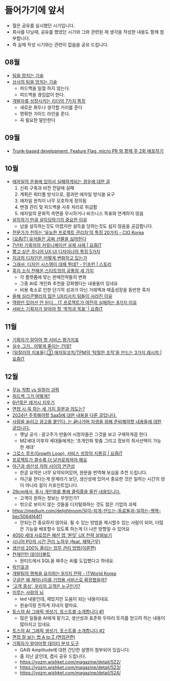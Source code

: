 # 들어가기에 앞서
- 월은 공유를 실시했던 시기입니다.
- 회사를 다닐때, 공유를 했었던 시기와 그와 관련된 제 생각을 작성한 내용도 함께 첨부합니다.
- 즉 실제 작성 시기와는 관련이 없음을 공유 드립니다.

## 08월
- [팀을 망치는 기술](https://brunch.co.kr/@zseo/76)
- [상사의 팀을 망치는 기술](https://brunch.co.kr/@zseo/75)
  - 피드백을 일절 하지 않는다.
  - 피드백을 끊임없이 한다.
- [개발자를 성장시키는 리더의 7가지 특징  ](https://yozm.wishket.com/magazine/detail/2178/)
  - 새로운 화두나 생각할 거리를 준다
  - 명확한 가이드 라인을 준다.
  - 꼭 필요한 말만한다
 
## 09월
- [Trunk-based development, Feature Flag, micro PR 와 함께 주 2회 배포하기 ](https://medium.com/29cm/trunk-based-development-feature-flag-micro-pr-와-함께-주-2회-배포하기-b703d646d945)

## 10월
- [애자일의 운용에 있어서 실패하게되는 경우에 대한 글](https://www.ciokorea.com/news/308593)
  1. 신뢰 구축과 비전 전달에 실패
  2. 계획은 워터폴 방식으로, 결과만 애자일 방식을 요구
  3. 애자일 원칙이 너무 모호하게 정의됨
  4. 변경 관리 및 피드백을 사후 처리로 취급함
  5. 애자일의 문화적 측면을 무시하거나 비즈니스 목표와 연계하지 않음
- [설득하기 만큼 설득당하기의 중요한 이유](https://yozm.wishket.com/magazine/detail/2262/)
  - 남을 설득하는것도 어렵지만 설득을 당하는것도 쉽지 않음을 공감합니다.
- [전문가가 전하는 ‘유능한 프로젝트 관리자’의 특징 20가지 - CIO Korea](https://www.ciokorea.com/news/310601)
- [[요즘IT] 유저들은 공짜 선물을 싫어한다](https://yozm.wishket.com/magazine/detail/2272/)
- [7년차 기획자의 커뮤니케이션 실제 사례 | 요즘IT](https://yozm.wishket.com/magazine/detail/2274/)
- [뽑고 싶은 주니어 UX UI 디자이너의 특징 5가지](https://brunch.co.kr/@m06b/14)
- [지금의 디자인은 어떻게 변화하고 있는가](https://brunch.co.kr/@outlines/67)
- [그래서, 디자인 시스템이 대체 뭔데? - 인프런 | 스토리](https://www.inflearn.com/pages/infmation-64-20231017)
- [흑자 소식 전해온 스타트업의 공통점 세 가지](https://www.innoforest.co.kr/report/NS00000208)
  - 각 플랫폼에 맞는 판매전략들의 변화
  - 그중 AI로 개인화 추천을 강화했다는 내용들이 있네요
  - 비용 축소로 인한 단기적 성과가 아닌 거래액과 매출성장을 동반한 흑자
- [올해 실리콘밸리의 많은 UX리서치 팀들이 사라진 이유](https://maily.so/josh/posts/8cb705fe)
- [역량만 있어선 안 된다… IT 프로젝트가 여전히 실패하는 8가지 이유](https://www.ciokorea.com/news/311246)
- [서비스 기획자가 알아야 할 ‘목적과 목표’ | 요즘IT](https://yozm.wishket.com/magazine/detail/2284/)

## 11월
- [기획자가 알아야 할 서비스 평가지표](https://yozm.wishket.com/magazine/detail/2299/?utm_source=stibee&utm_medium=email&utm_campaign=newsletter_yozm&utm_content=contents)
- [실수 그거.. 어떻게 줄이는 건데?](https://eopla.net/magazines/8504#)
- [[일잘러의 지표들] ③ 애자일코치/TPM의 ‘탁월한 조직’을 만드는 3가지 레시피 | 요즘IT](https://yozm.wishket.com/magazine/detail/2328/)

## 12월
- [무능 착함 vs 일잘러 괴팍](https://www.jobplanet.co.kr/contents/news-5690)
- [피드백 그거 어떻게?](https://eopla.net/magazines/8908)
- [6년묵은 레거시 지우기](https://medium.com/29cm/6년-묵은-레거시-rootcontroller-리팩토링하기-424d4259f531)
- [면접 시 꼭 하는 세 가지 질문과 의도는?](https://maily.so/tipster/posts/1755e9ad)
- [2024년 주목해야할 SaaS에 대한 내용을 다룬 글입니다.](https://yozm.wishket.com/magazine/detail/2352/)
- [사람을 늘리고 광고를 붙인다. 는 끝나가며 자생을 위해 준비해야할 내용들에 대한 글입니다.](https://eopla.net/magazines/9193)
  - 옛날 공식 : 광고주가 만들어 시청자들은 그것을 보고 구매하게끔 한다.
  - MZ세대 이후의 세대들에게는 '초개인화 맞춤 그리고 정보의 취사선택이 가능한 세대'
- [그로스 루프(Growth Loop), 서비스 성장의 지름길 | 요즘IT](https://yozm.wishket.com/magazine/detail/2359/)
- [프로젝트가 클수록 더 날카로워져야 해요](https://techblog.gccompany.co.kr/프로젝트가-클수록-더-날카로워져야-해요-1f76b7fab41d)
- [야근과 생산성 저하 사이의 연관성](https://news.hada.io/topic?id=12292)
  - 한글 요약은 너무 요약되어있어, 원문을 번역해 보심을 추천 드립니다.
  - 야근을 한다는게 문제라기 보단, 생산성에 있어서 중요한 것은 일하는 시간의 양이 아니라 질이 키포인트입니다.
- [29cm에서, 푸시 개인화를 통해 클릭률을 올린 내용입니다.](https://yozm.wishket.com/magazine/detail/2362/)
  - 고객이 원하는 정보는 무엇인가?
  - 밖으로 보이지 않는 것들을 디지털화하는 것도 많은 기업의 과제
- https://medium.com/delightroom/일이-되게-만드는-동료들과-일하는-행복-bec5064f44f1
  - 안되는건 중요하지 않아요. 될 수 있는 방법을 제시할수 있는 사람이 되어, 더많은 기능을 배포할수 있도록 하는게 더 나은 방향일 수 있어요
- [4050 세대 사로잡은 패션 앱 ‘퀸잇’ UX 전략 살펴보기](https://yozm.wishket.com/magazine/detail/2367/)
- [시니어 PO의 시간 관리 노하우 (feat. 재택근무)](https://yozm.wishket.com/magazine/detail/2347/)
- [생산성 200% 올리는 업무 관리 방법(이론편)](https://yozm.wishket.com/magazine/detail/2339/)
- [천재인턴 데이터볼트](https://m.blog.naver.com/wantedlab/223277157047)
  - 원티드에서 SQL을 짜주는 AI를 도입했다고 하네요.
- [락인효과](https://www.i-boss.co.kr/ab-6141-63214)
- [개발팀의 행복을 유지하는 9가지 전략 - ITWorld Korea](https://www.itworld.co.kr/news/318924)
- [구글은 왜 제미나이를 기업용 서비스로 확장했을까?](https://yozm.wishket.com/magazine/detail/2375/)
- [‘고객 중심’, 우리의 고객은 누구인가?](https://medium.com/delightroom/고객-중심-우리의-고객은-누구인가-f545e9b59215)
- [미루는 사람의 뇌](https://www.youtube.com/watch?si=nD9tKAsvGInwk1bz&v=gYpiT0dXhvA&feature=youtu.be)
  - ted 내용인데, 재밌지만 도움이 되는 내용이네요.
  - 원숭이랑 친하게 지내지 말아요.
- [토스의 AI 그래픽 생성기, 토스트를 소개합니다 #1](https://toss.tech/article/ai-graphic-generator-1)
  - 많은 일들을 AI에게 맡기고, 생산성과 표준화 두마리 토끼를 얻으려 하는 내용이 많아지고 있네요.
- [토스의 AI 그래픽 생성기, 토스트를 소개합니다 #2](https://toss.tech/article/ai-graphic-generator-2)
- [면접 잘 보는 법 A to Z (면접관편)](https://eopla.net/magazines/9556)
- [기획자가 알야아할 데이터 분석 도구](https://yozm.wishket.com/magazine/detail/2141/)
  - GA와 Amplitude에 대한 간단한 설명이 첨부되어 있습니다.
  - 좀 지난 글인데, 겸사 공유 드립니다.
  - https://yozm.wishket.com/magazine/detail/522/
  - https://yozm.wishket.com/magazine/detail/523/
  - https://yozm.wishket.com/magazine/detail/524/

